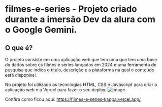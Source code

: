 # filmes-e-series - Projeto criado durante a imersão Dev da alura com o Google Gemini.

## O que é?

O projeto consiste em uma aplicação web que tem uma que tem uma base de dados sobre os filmes e seríes lançados em 2024 e uma ferramenta de pesquisa que indica o título, descrição e a plataforma na qual o conteúdo está disponível.

No projeto foi utilizado as tecnologias HTML, CSS e Javascript para criar a aplicação web e o Vercel para fazer o seu deploy.
![image](https://github.com/user-attachments/assets/46209ea4-a40e-4d2c-bda6-fe962f76c8b0)



Confira como ficou aqui: https://filmes-e-series-kappa.vercel.app/
